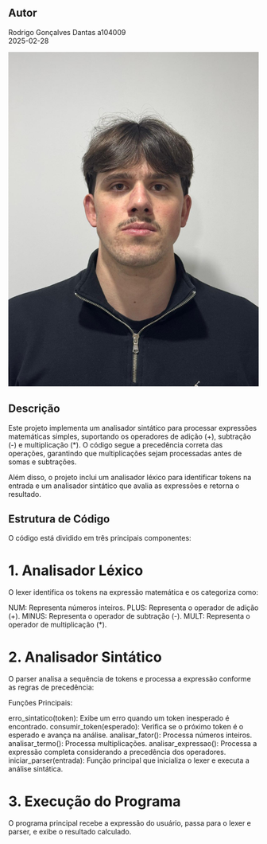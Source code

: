 ## Autor
Rodrigo Gonçalves Dantas  a104009  
2025-02-28

![Autor](https://github.com/Rodrigodantas04/PL2025-A104009/blob/main/TP1/WhatsApp%20Image%202025-02-13%20at%2022.13.00.jpeg)

## Descrição
Este projeto implementa um analisador sintático para processar expressões matemáticas simples, suportando os operadores de adição (+), subtração (-) e multiplicação (*). O código segue a precedência correta das operações, garantindo que multiplicações sejam processadas antes de somas e subtrações.

Além disso, o projeto inclui um analisador léxico para identificar tokens na entrada e um analisador sintático que avalia as expressões e retorna o resultado.

## Estrutura de Código
O código está dividido em três principais componentes:

# 1. Analisador Léxico 

O lexer identifica os tokens na expressão matemática e os categoriza como:

NUM: Representa números inteiros.
PLUS: Representa o operador de adição (+).
MINUS: Representa o operador de subtração (-).
MULT: Representa o operador de multiplicação (*).

# 2. Analisador Sintático 

O parser analisa a sequência de tokens e processa a expressão conforme as regras de precedência:

Funções Principais:

erro_sintatico(token): Exibe um erro quando um token inesperado é encontrado.
consumir_token(esperado): Verifica se o próximo token é o esperado e avança na análise.
analisar_fator(): Processa números inteiros.
analisar_termo(): Processa multiplicações.
analisar_expressao(): Processa a expressão completa considerando a precedência dos operadores.
iniciar_parser(entrada): Função principal que inicializa o lexer e executa a análise sintática.

# 3. Execução do Programa

O programa principal recebe a expressão do usuário, passa para o lexer e parser, e exibe o resultado calculado.
